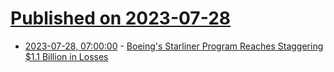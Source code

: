 # [Published on 2023-07-28](index.md)

* [2023-07-28, 07:00:00](https://science.slashdot.org/story/23/07/27/2214234/boeings-starliner-program-reaches-staggering-11-billion-in-losses?utm_source=rss1.0mainlinkanon&utm_medium=feed) - [Boeing's Starliner Program Reaches Staggering $1.1 Billion in Losses](https://science.slashdot.org/story/23/07/27/2214234/boeings-starliner-program-reaches-staggering-11-billion-in-losses?utm_source=rss1.0mainlinkanon&utm_medium=feed)

